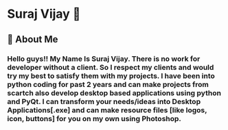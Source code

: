 <h1>Suraj Vijay 🤵</h1>
<h2>🤷 About Me</h2>
<h3>Hello guys!! My Name Is Suraj Vijay. There is no work for developer without a client. So I respect my clients and would try my best to satisfy them with my projects. I have been into python coding for past 2 years and can make projects from scartch also develop desktop based applications using python and PyQt. I can transform your needs/ideas into Desktop Applications[.exe] and can make resource files [like logos, icon, buttons] for you on my own using Photoshop.</h3>
